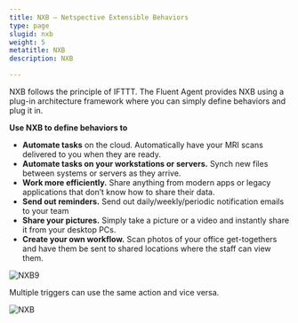 ```yaml
---
title: NXB – Netspective Extensible Behaviors
type: page
slugid: nxb
weight: 5
metatitle: NXB
description: NXB

---
```

NXB follows the principle of IFTTT. The Fluent Agent provides NXB using a plug-in architecture framework where you can simply define behaviors and plug it in.

**Use NXB to define behaviors to**

* **Automate tasks** on the cloud. Automatically have your MRI scans delivered to you when they are ready.
* **Automate tasks on your workstations or servers.** Synch new files between systems or servers as they arrive.
* **Work more efficiently.** Share anything from modern apps or legacy applications that don’t know how to share their data.
* **Send out reminders.** Send out daily/weekly/periodic notification emails to your team
* **Share your pictures.** Simply take a picture or a video and instantly share it from your desktop PCs.
* **Create your own workflow.** Scan photos of your office get-togethers and have them be sent to shared locations where the staff can view them.

![NXB9](/assets-natural/brand/www.netspective.com/solutions/fluent/NXB9.png#center)

Multiple triggers can use the same action and vice versa.


![NXB](/assets-natural/brand/www.netspective.com/solutions/fluent/NXB.jpg#center)
